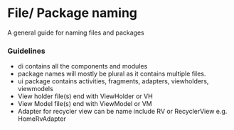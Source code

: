 
# File/ Package naming 

A general guide for naming files and packages


### Guidelines

* di contains all the components and modules
* package names will mostly be plural as it contains multiple files.
* ui package contains activities, fragments, adapters, viewholders, viewmodels
* View holder file(s) end with ViewHolder or VH
* View Model file(s) end with ViewModel or VM
* Adapter for recycler view can be name include RV or RecyclerView e.g. HomeRvAdapter
